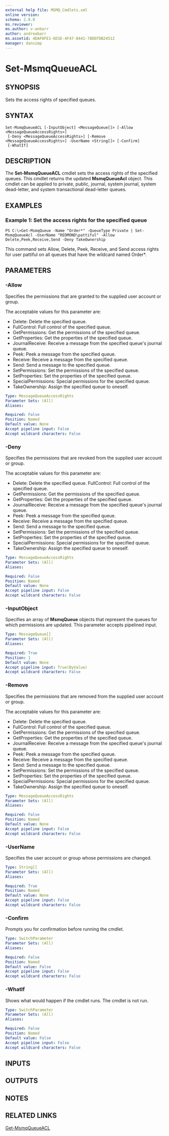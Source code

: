 ```yaml
---
external help file: MSMQ_Cmdlets.xml
online version: 
schema: 2.0.0
ms.reviewer:
ms.author: v-anbarr
author: andreabarr
ms.assetid: 4DAF0FE1-6D1E-4F47-8441-78DEFDB24512
manager: dansimp
---
```


# Set-MsmqQueueACL

## SYNOPSIS
Sets the access rights of specified queues.

## SYNTAX

```
Set-MsmqQueueACL [-InputObject] <MessageQueue[]> [-Allow <MessageQueueAccessRights>]
 [-Deny <MessageQueueAccessRights>] [-Remove <MessageQueueAccessRights>] -UserName <String[]> [-Confirm]
 [-WhatIf]
```

## DESCRIPTION
The **Set-MsmqQueueACL** cmdlet sets the access rights of the specified queues.
This cmdlet returns the updated **MsmqQueueAcl** object.
This cmdlet can be applied to private, public, journal, system journal, system dead-letter, and system transactional dead-letter queues.

## EXAMPLES

### Example 1: Set the access rights for the specified queue
```
PS C:\>Get-MsmqQueue -Name "Order*" -QueueType Private | Set-MsmqQueueAcl -UserName "REDMOND\pattiful" -Allow Delete,Peek,Receive,Send -Deny TakeOwnership
```

This command sets Allow, Delete, Peek, Receive, and Send access rights for user pattiful on all queues that have the wildcard named Order*.

## PARAMETERS

### -Allow
Specifies the permissions that are granted to the supplied user account or group.

The acceptable values for this parameter are:

- Delete: Delete the specified queue. 
- FullControl: Full control of the specified queue. 
- GetPermissions: Get the permissions of the specified queue. 
- GetProperties: Get the properties of the specified queue. 
- JournalReceive: Receive a message from the specified queue's journal queue. 
- Peek: Peek a message from the specified queue. 
- Receive: Receive a message from the specified queue. 
- Send: Send a message to the specified queue. 
- SetPermissions: Set the permissions of the specified queue. 
- SetProperties: Set the properties of the specified queue. 
- SpecialPermissions: Special permissions for the specified queue. 
- TakeOwnership: Assign the specified queue to oneself.

```yaml
Type: MessageQueueAccessRights
Parameter Sets: (All)
Aliases: 

Required: False
Position: Named
Default value: None
Accept pipeline input: False
Accept wildcard characters: False
```

### -Deny
Specifies the permissions that are revoked from the supplied user account or group.

The acceptable values for this parameter are:

- Delete: Delete the specified queue. 
FullControl: Full control of the specified queue. 
- GetPermissions: Get the permissions of the specified queue. 
- GetProperties: Get the properties of the specified queue. 
- JournalReceive: Receive a message from the specified queue's journal queue. 
- Peek: Peek a message from the specified queue. 
- Receive: Receive a message from the specified queue. 
- Send: Send a message to the specified queue. 
- SetPermissions: Set the permissions of the specified queue. 
- SetProperties: Set the properties of the specified queue. 
- SpecialPermissions: Special permissions for the specified queue. 
- TakeOwnership: Assign the specified queue to oneself.

```yaml
Type: MessageQueueAccessRights
Parameter Sets: (All)
Aliases: 

Required: False
Position: Named
Default value: None
Accept pipeline input: False
Accept wildcard characters: False
```

### -InputObject
Specifies an array of **MsmqQueue** objects that represent the queues for which permissions are updated.
This parameter accepts pipelined input.

```yaml
Type: MessageQueue[]
Parameter Sets: (All)
Aliases: 

Required: True
Position: 1
Default value: None
Accept pipeline input: True(ByValue)
Accept wildcard characters: False
```

### -Remove
Specifies the permissions that are removed from the supplied user account or group.

The acceptable values for this parameter are:

- Delete: Delete the specified queue. 
- FullControl: Full control of the specified queue. 
- GetPermissions: Get the permissions of the specified queue. 
- GetProperties: Get the properties of the specified queue. 
- JournalReceive: Receive a message from the specified queue's journal queue. 
- Peek: Peek a message from the specified queue. 
- Receive: Receive a message from the specified queue. 
- Send: Send a message to the specified queue. 
- SetPermissions: Set the permissions of the specified queue. 
- SetProperties: Set the properties of the specified queue. 
- SpecialPermissions: Special permissions for the specified queue. 
- TakeOwnership: Assign the specified queue to oneself.

```yaml
Type: MessageQueueAccessRights
Parameter Sets: (All)
Aliases: 

Required: False
Position: Named
Default value: None
Accept pipeline input: False
Accept wildcard characters: False
```

### -UserName
Specifies the user account or group whose permissions are changed.

```yaml
Type: String[]
Parameter Sets: (All)
Aliases: 

Required: True
Position: Named
Default value: None
Accept pipeline input: False
Accept wildcard characters: False
```

### -Confirm
Prompts you for confirmation before running the cmdlet.

```yaml
Type: SwitchParameter
Parameter Sets: (All)
Aliases: 

Required: False
Position: Named
Default value: False
Accept pipeline input: False
Accept wildcard characters: False
```

### -WhatIf
Shows what would happen if the cmdlet runs.
The cmdlet is not run.

```yaml
Type: SwitchParameter
Parameter Sets: (All)
Aliases: 

Required: False
Position: Named
Default value: False
Accept pipeline input: False
Accept wildcard characters: False
```

## INPUTS

## OUTPUTS

## NOTES

## RELATED LINKS

[Get-MsmqQueueACL](./Get-MsmqQueueACL.md)

